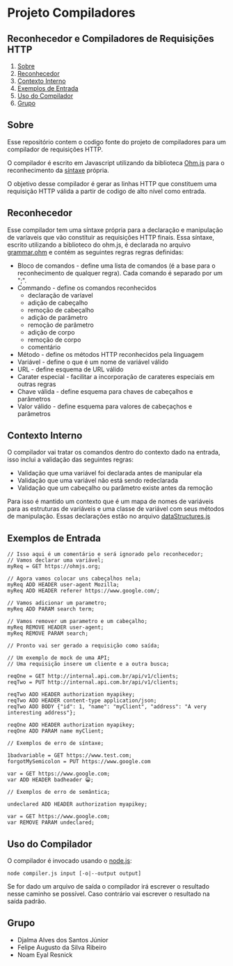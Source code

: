 # Projeto Compiladores
## Reconhecedor e Compiladores de Requisições HTTP

1. [Sobre](#sobre)
2. [Reconhecedor](#reconhecedor)
3. [Contexto Interno](#contexto-interno)
4. [Exemplos de Entrada](#exemplos)
5. [Uso do Compilador](#uso)
6. [Grupo](#grupo)

## Sobre
Esse repositório contem o codigo fonte do projeto de compiladores para um compilador de requisições HTTP.

O compilador é escrito em Javascript utilizando da biblioteca [Ohm.js](https://ohmjs.org/) para o reconhecimento da [síntaxe](#reconhecedor) própria.

O objetivo desse compilador é gerar as linhas HTTP que constituem uma requisição HTTP válida a partir de codigo de alto nível como entrada.

## Reconhecedor
Esse compilador tem uma síntaxe própria para a declaração e manipulação de varíaveis que vão constituir as requisições HTTP finais. Essa síntaxe, escrito utilizando a biblioteco do ohm.js, é declarada no arquivo [grammar.ohm](grammar.ohm) e contém as seguintes regras regras definidas:

 * Bloco de comandos - define uma lista de comandos (é a base para o reconhecimento de qualquer regra). Cada comando é separado por um ";".
 * Commando - define os comandos reconhecidos
   * declaração de varíavel
   * adição de cabeçalho
   * remoção de cabeçalho
   * adição de parâmetro
   * remoção de parâmetro
   * adição de corpo
   * remoção de corpo
   * comentário
 * Método - define os métodos HTTP reconhecidos pela linguagem
 * Variável - define o que é um nome de variável válido
 * URL - define esquema de URL válido
 * Carater especial - facilitar a incorporação de carateres especiais em outras regras
 * Chave válida - define esquema para chaves de cabeçalhos e parâmetros
 * Valor válido - define esquema para valores de cabeçaçhos e parâmetros

## Contexto Interno
O compilador vai tratar os comandos dentro do contexto dado na entrada, isso inclui a validação das seguintes regras:

 * Validação que uma variável foi declarada antes de manipular ela
 * Validação que uma variável não está sendo redeclarada
 * Validação que um cabeçalho ou parâmetro existe antes da remoção

Para isso é mantido um contexto que é um mapa de nomes de variáveis para as estruturas de variáveis e uma classe de variável com seus métodos de manipulação. Essas declarações estão no arquivo [dataStructures.js](dataStructures.js)

## Exemplos de Entrada
```
// Isso aqui é um comentário e será ignorado pelo reconhecedor;
// Vamos declarar uma variável;
myReq = GET https://ohmjs.org;

// Agora vamos colocar uns cabeçalhos nela;
myReq ADD HEADER user-agent Mozilla;
myReq ADD HEADER referer https://www.google.com/;

// Vamos adicionar um parametro;
myReq ADD PARAM search term;

// Vamos remover um parametro e um cabeçalho;
myReq REMOVE HEADER user-agent;
myReq REMOVE PARAM search;

// Pronto vai ser gerado a requisição como saída;
```

```
// Um exemplo de mock de uma API;
// Uma requisição insere um cliente e a outra busca;

reqOne = GET http://internal.api.com.br/api/v1/clients;
reqTwo = PUT http://internal.api.com.br/api/v1/clients;

reqTwo ADD HEADER authorization myapikey;
reqTwo ADD HEADER content-type application/json;
reqTwo ADD BODY {"id": 1, "name": "myClient", "address": "A very interesting address"};

reqOne ADD HEADER authorization myapikey;
reqOne ADD PARAM name myClient;
```

```
// Exemplos de erro de síntaxe;

1badvariable = GET https://www.test.com;
forgotMySemicolon = PUT https://www.google.com

var = GET https://www.google.com;
var ADD HEADER badheader 😀;
```

```
// Exemplos de erro de semântica;

undeclared ADD HEADER authorization myapikey;

var = GET https://www.google.com;
var REMOVE PARAM undeclared;
```

## Uso do Compilador
O compilador é invocado usando o [node.js](https://nodejs.org):
```
node compiler.js input [-o|--output output]
```

Se for dado um arquivo de saída o compilador irá escrever o resultado nesse caminho se possível. Caso contrário vai escrever o resultado na saída padrão.

## Grupo
 * Djalma Alves dos Santos Júnior
 * Felipe Augusto da Silva Ribeiro
 * Noam Eyal Resnick